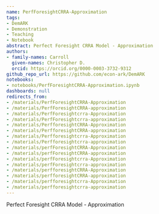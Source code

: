 ```yaml
---
name: PerfForesightCRRA-Approximation
tags:
- DemARK
- Demonstration
- Teaching
- Notebook
abstract: Perfect Foresight CRRA Model - Approximation
authors:
- family-names: Carroll
  given-names: Christopher D.
  orcid: https://orcid.org/0000-0003-3732-9312
github_repo_url: https://github.com/econ-ark/DemARK
notebooks:
- notebooks/PerfForesightCRRA-Approximation.ipynb
dashboards: null
redirects_from:
- /materials/PerfForesightCRRA-Approximation
- /materials/PerfForesightCRRA-approximation
- /materials/PerfForesightcrra-Approximation
- /materials/PerfForesightcrra-approximation
- /materials/PerfforesightCRRA-Approximation
- /materials/PerfforesightCRRA-approximation
- /materials/Perfforesightcrra-Approximation
- /materials/Perfforesightcrra-approximation
- /materials/perfForesightCRRA-Approximation
- /materials/perfForesightCRRA-approximation
- /materials/perfForesightcrra-Approximation
- /materials/perfForesightcrra-approximation
- /materials/perfforesightCRRA-Approximation
- /materials/perfforesightCRRA-approximation
- /materials/perfforesightcrra-Approximation
- /materials/perfforesightcrra-approximation
---
```


Perfect Foresight CRRA Model - Approximation
